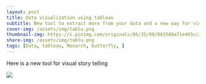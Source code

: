 ```yaml
---
layout: post
title: Data visualization using tableau
subtitle: New tool to extract more from your data and a new way for visual storytelling
cover-img: /assets/img/tablu.png
thumbnail-img: https://i.pinimg.com/originals/86/35/88/863588a71e465cc3aa5d822c0feafea9.png
share-img: /assets/img/tablu.png
tags: [Data, tableau, Monarch, butterfly, ]
---
```



Here is a new tool for visual story telling

<div class='tableauPlaceholder' id='viz1605243458329' style='position: relative'><noscript><a href='#'><img alt=' ' src='https:&#47;&#47;public.tableau.com&#47;static&#47;images&#47;NA&#47;NABA_data&#47;Dashboard1&#47;1_rss.png' style='border: none' /></a></noscript><object class='tableauViz'  style='display:none;'><param name='host_url' value='https%3A%2F%2Fpublic.tableau.com%2F' /> <param name='embed_code_version' value='3' /> <param name='site_root' value='' /><param name='name' value='NABA_data&#47;Dashboard1' /><param name='tabs' value='no' /><param name='toolbar' value='yes' /><param name='static_image' value='https:&#47;&#47;public.tableau.com&#47;static&#47;images&#47;NA&#47;NABA_data&#47;Dashboard1&#47;1.png' /> <param name='animate_transition' value='yes' /><param name='display_static_image' value='yes' /><param name='display_spinner' value='yes' /><param name='display_overlay' value='yes' /><param name='display_count' value='yes' /><param name='language' value='en' /></object></div>                <script type='text/javascript'>                    var divElement = document.getElementById('viz1605243458329');                    var vizElement = divElement.getElementsByTagName('object')[0];                    if ( divElement.offsetWidth > 800 ) { vizElement.style.width='100%';vizElement.style.height=(divElement.offsetWidth*0.75)+'px';} else if ( divElement.offsetWidth > 500 ) { vizElement.style.width='100%';vizElement.style.height=(divElement.offsetWidth*0.75)+'px';} else { vizElement.style.width='100%';vizElement.style.height='727px';}                     var scriptElement = document.createElement('script');                    scriptElement.src = 'https://public.tableau.com/javascripts/api/viz_v1.js';                    vizElement.parentNode.insertBefore(scriptElement, vizElement);                </script>





